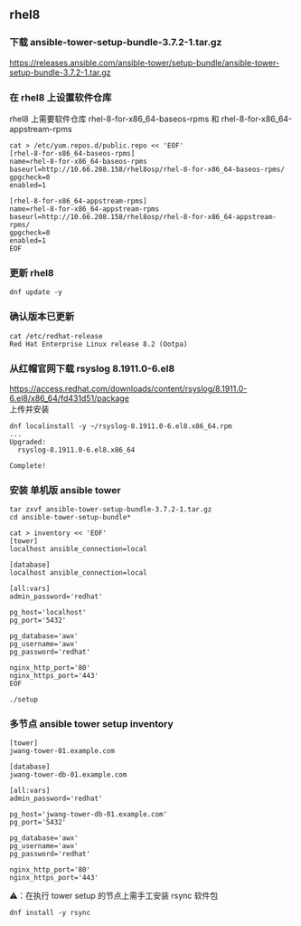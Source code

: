 ## rhel8
### 下载 ansible-tower-setup-bundle-3.7.2-1.tar.gz
https://releases.ansible.com/ansible-tower/setup-bundle/ansible-tower-setup-bundle-3.7.2-1.tar.gz

### 在 rhel8 上设置软件仓库
rhel8 上需要软件仓库 rhel-8-for-x86_64-baseos-rpms 和 rhel-8-for-x86_64-appstream-rpms
```
cat > /etc/yum.repos.d/public.repo << 'EOF'
[rhel-8-for-x86_64-baseos-rpms]
name=rhel-8-for-x86_64-baseos-rpms
baseurl=http://10.66.208.158/rhel8osp/rhel-8-for-x86_64-baseos-rpms/
gpgcheck=0
enabled=1

[rhel-8-for-x86_64-appstream-rpms]
name=rhel-8-for-x86_64-appstream-rpms
baseurl=http://10.66.208.158/rhel8osp/rhel-8-for-x86_64-appstream-rpms/
gpgcheck=0
enabled=1
EOF
```

### 更新 rhel8
```
dnf update -y
```

### 确认版本已更新
```
cat /etc/redhat-release 
Red Hat Enterprise Linux release 8.2 (Ootpa)
```

### 从红帽官网下载 rsyslog 8.1911.0-6.el8
https://access.redhat.com/downloads/content/rsyslog/8.1911.0-6.el8/x86_64/fd431d51/package<br>
上传并安装 
```
dnf localinstall -y ~/rsyslog-8.1911.0-6.el8.x86_64.rpm
...
Upgraded:
  rsyslog-8.1911.0-6.el8.x86_64                                                                                                          

Complete!
```

### 安装 单机版 ansible tower
```
tar zxvf ansible-tower-setup-bundle-3.7.2-1.tar.gz
cd ansible-tower-setup-bundle*

cat > inventory << 'EOF'
[tower]
localhost ansible_connection=local

[database]
localhost ansible_connection=local

[all:vars]
admin_password='redhat'

pg_host='localhost'
pg_port='5432'

pg_database='awx'
pg_username='awx'
pg_password='redhat'

nginx_http_port='80'
nginx_https_port='443'
EOF

./setup
```

### 多节点 ansible tower setup inventory
```
[tower]
jwang-tower-01.example.com

[database]
jwang-tower-db-01.example.com

[all:vars]
admin_password='redhat'

pg_host='jwang-tower-db-01.example.com'
pg_port='5432'

pg_database='awx'
pg_username='awx'
pg_password='redhat'

nginx_http_port='80'
nginx_https_port='443'
```

⚠️：在执行 tower setup 的节点上需手工安装 rsync 软件包
```
dnf install -y rsync
```